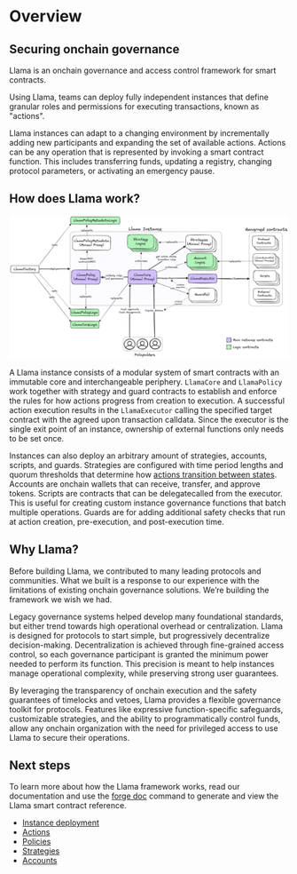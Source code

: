 # Overview

## Securing onchain governance

Llama is an onchain governance and access control framework for smart contracts.

Using Llama, teams can deploy fully independent instances that define granular roles and permissions for executing transactions, known as "actions". 

Llama instances can adapt to a changing environment by incrementally adding new participants and expanding the set of available actions. Actions can be any operation that is represented by invoking a smart contract function. This includes transferring funds, updating a registry, changing protocol parameters, or activating an emergency pause.

## How does Llama work?

![Llama Overview](https://github.com/llamaxyz/llama/blob/main/diagrams/llama-overview.png)

A Llama instance consists of a modular system of smart contracts with an immutable core and interchangeable periphery. `LlamaCore` and `LlamaPolicy` work together with strategy and guard contracts to establish and enforce the rules for how actions progress from creation to execution. A successful action execution results in the `LlamaExecutor` calling the specified target contract with the agreed upon transaction calldata. Since the executor is the single exit point of an instance, ownership of external functions only needs to be set once.

Instances can also deploy an arbitrary amount of strategies, accounts, scripts, and guards. Strategies are configured with time period lengths and quorum thresholds that determine how [actions transition between states](https://github.com/llamaxyz/llama/blob/main/diagrams/llama-action-state-machine.png). Accounts are onchain wallets that can receive, transfer, and approve tokens. Scripts are contracts that can be delegatecalled from the executor. This is useful for creating custom instance governance functions that batch multiple operations. Guards are for adding additional safety checks that run at action creation, pre-execution, and post-execution time.

## Why Llama?

Before building Llama, we contributed to many leading protocols and communities. What we built is a response to our experience with the limitations of existing onchain governance solutions. We’re building the framework we wish we had.

Legacy governance systems helped develop many foundational standards, but either trend towards high operational overhead or centralization. Llama is designed for protocols to start simple, but progressively decentralize decision-making. Decentralization is achieved through fine-grained access control, so each governance participant is granted the minimum power needed to perform its function. This precision is meant to help instances manage operational complexity, while preserving strong user guarantees.

By leveraging the transparency of onchain execution and the safety guarantees of timelocks and vetoes, Llama provides a flexible governance toolkit for protocols. Features like expressive function-specific safeguards, customizable strategies, and the ability to programmatically control funds, allow any onchain organization with the need for privileged access to use Llama to secure their operations.

## Next steps

To learn more about how the Llama framework works, read our documentation and use the [forge doc](https://github.com/llamaxyz/llama#documentation) command to generate and view the Llama smart contract reference.

- [Instance deployment](https://github.com/llamaxyz/llama/blob/main/docs/instance-deployment.md)
- [Actions](https://github.com/llamaxyz/llama/blob/main/docs/actions.md)
- [Policies](https://github.com/llamaxyz/llama/blob/main/docs/policies.md)
- [Strategies](https://github.com/llamaxyz/llama/blob/main/docs/strategies.md)
- [Accounts](https://github.com/llamaxyz/llama/blob/main/docs/accounts.md)

